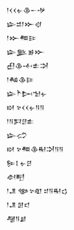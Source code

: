 <div class='block'>
<div class='line'>𒁹𒌋𒌋𒉡𒆠𒀸𒋩</div>
<div class='line'>𒇽𒄥𒁍𒋼</div>
<div class='line'>𒁹𒁍𒍣𒄿</div>
<div class='line'>𒇽𒆥𒂊𒁍</div>
<div class='line'>𒌷𒆠𒋾𒉺𒋫</div>
<div class='line'>𒁹𒄀𒆠𒄿</div>
<div class='line'>𒇽𒋻𒄖𒈠𒉡</div>
<div class='line'>𒊭 𒆳𒌋𒌋𒉡𒀀𒀀</div>
<div class='line'>𒁹𒀀𒁕𒆪𒉺</div>
<div class='line'>𒇽𒈤</div>
<div class='line'>𒊭 𒆳𒍣𒆠𒊑𒋫𒀀𒀀</div>
<div class='line'>𒌉𒋙 𒉡𒆪</div>
<div class='line'>𒀠𒋃</div>
<div class='line'>𒁹𒂗 𒀲𒆳𒊏 𒄑𒀀𒊑𒌓</div>
<div class='line'>𒁹𒂗 𒌆𒃰</div>
<div class='line'>𒆷𒀀𒋗</div>
</div>